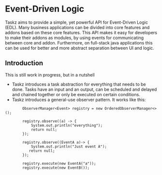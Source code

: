 # Event-Driven Logic
Taskz aims to provide a simple, yet powerful API for Event-Driven Logic (EDL). Many business applications
can be divided into core features and addons based on these core features. This API makes it easy for developers
to make their addons as modules, by using events for communicating between core and addon. Furthermore,
on full-stack java applications this can be used for better and more abstract separation between UI and logic.

## Introduction
This is still work in progress, but in a nutshell

- Taskz introduces a task abstraction for everything that needs to be done. Tasks have an input and an output, can be scheduled and delayed and chained together or only be executed on certain conditions.
- Taskz introduces a general-use observer pattern. It works like this:

```
        ObserverManager<Event> registry = new OrderedObserverManager<>();

        registry.observe((a) -> {
            System.out.println("everything");
            return null;
        });
        
        registry.observe((EventA a)-> {
            System.out.println("Just event A");
           return null; 
        });

        registry.execute(new EventA("a"));
        registry.execute(new EventB());
```
